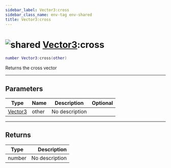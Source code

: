 ```yaml
---
sidebar_label: Vector3:cross
sidebar_class_name: env-tag env-shared
title: Vector3:cross
---
```


# <img src='/img/wiki/shared.png' alt='shared' classname='env-tag' /> [Vector3](../vector3/README.md):cross

```lua
number Vector3:cross(other)
```

Returns the cross vector<br/>

-----------------
## Parameters

| Type   | Name | Description | Optional |
| ------ | ---- | ----------- | -------: |
| [Vector3](../vector3/README.md) | other | No description |   |

-----------------
## Returns

| Type   | Description |
| ------ | ----------: |
| number | No description |
